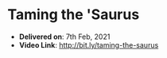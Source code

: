 # Taming the 'Saurus

- **Delivered on**: 7th Feb, 2021
- **Video Link**: http://bit.ly/taming-the-saurus
